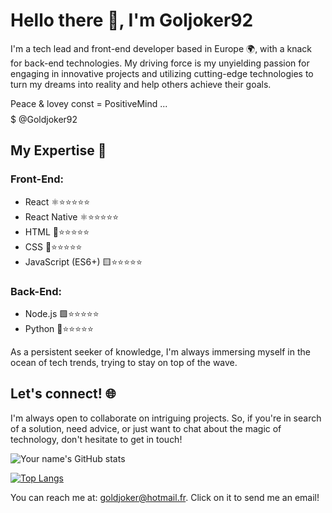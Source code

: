# Hello there 👋, I'm Goljoker92 

I'm a tech lead and front-end developer based in Europe 🌍, with a knack for back-end technologies. My driving force is my unyielding passion for engaging in innovative projects and utilizing cutting-edge technologies to turn my dreams into reality and help others achieve their goals.

Peace & lovey const = PositiveMind ... $$$$$$$$$$$$$
@Goldjoker92 

## My Expertise 🚀
                  
### Front-End:
- React ⚛️⭐⭐⭐⭐⭐
- React Native ⚛️⭐⭐⭐⭐⭐
- HTML 📄⭐⭐⭐⭐⭐
- CSS 🎨⭐⭐⭐⭐⭐
- JavaScript (ES6+) 🟨⭐⭐⭐⭐⭐

### Back-End:
- Node.js 🟩⭐⭐⭐⭐⭐
- Python 🐍⭐⭐⭐⭐⭐

As a persistent seeker of knowledge, I'm always immersing myself in the ocean of tech trends, trying to stay on top of the wave. 

## Let's connect! 🌐

I'm always open to collaborate on intriguing projects. So, if you're in search of a solution, need advice, or just want to chat about the magic of technology, don't hesitate to get in touch!



![Your name's GitHub stats](https://github-readme-stats.vercel.app/api?username=Goldjoker92&show_icons=true&theme=radical)

[![Top Langs](https://github-readme-stats.vercel.app/api/top-langs/?username=Goldjoker92&layout=compact&theme=dark)](https://github.com/Goldjoker92/github-readme-stats)

You can reach me at: [goldjoker@hotmail.fr](mailto:goldjoker@hotmail.fr). Click on it to send me an email!




